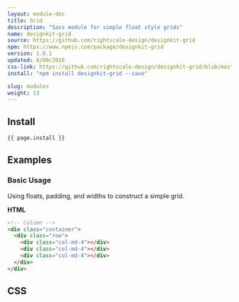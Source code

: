 ```yaml
---
layout: module-doc
title: Grid
description: "Sass module for simple float style grids"
name: designkit-grid
source: https://github.com/rightscale-design/designkit-grid
npm: https://www.npmjs.com/package/designkit-grid
version: 1.0.1
updated: 8/09/2016
css-link: https://github.com/rightscale-design/designkit-grid/blob/master/css/designkit-grid.css
install: "npm install designkit-grid --save"

slug: modules
weight: 13
---
```


## Install

```bash
{{ page.install }}
```

## Examples

### Basic Usage

Using floats, padding, and widths to construct a simple grid.

**HTML**

```html
<!-- Column -->
<div class="container">
  <div class="row">
    <div class="col-md-4"></div>
    <div class="col-md-4"></div>
    <div class="col-md-4"></div>
  </div>
</div>
```

## CSS

<div class="snippet">
  <pre id="css_contents" class="highlighter-rouge snippet-css"><code class="css"></code></pre>
</div>

